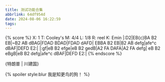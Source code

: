 ```yaml
---
title: 测试功能合集
abbrlink: 64df954d
date: 2024-08-06 16:22:59
tags:
---
```

{% score %}
X: 1
T: Cooley's
M: 4/4
L: 1/8
R: reel
K: Emin
|:D2|EB{c}BA B2 EB|~B2 AB dBAG|FDAD BDAD|FDAD dAFD|
EBBA B2 EB|B2 AB defg|afe^c dBAF|DEFD E2:|
|:gf|eB B2 efge|eB B2 gedB|A2 FA DAFA|A2 FA defg|
eB B2 eBgB|eB B2 defg|afe^c dBAF|DEFD E2:|
{% endscore %}

{特朗普 | 川建国}


{% spoiler style:blur 我是知更鸟的狗！ %}